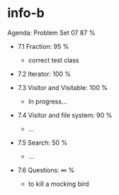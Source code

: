 
# info-b


Agenda: Problem Set 07           87 %


- 7.1 Fraction:                  95 %
  - correct test class

- 7.2 Iterator:                 100 % 

- 7.3 Visitor and Visitable:    100 %
  - In progress...

- 7.4 Visitor and file system:   90 %
  - ...
  
- 7.5 Search:                    50 %
  - ...
  
- 7.6 Questions:                  ∞ %
  - to kill a mocking bird
  